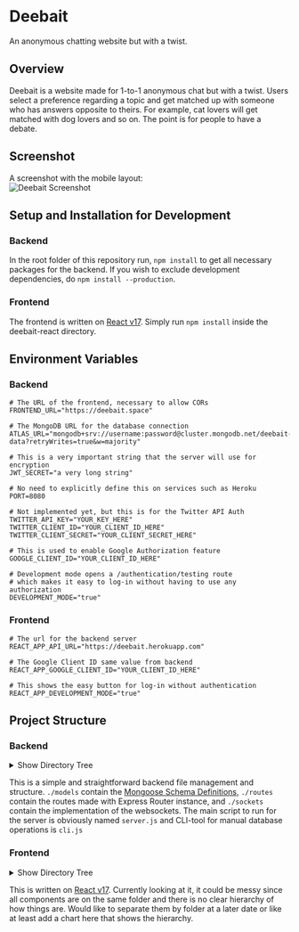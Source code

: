 # Deebait
An anonymous chatting website but with a twist.

## Overview
Deebait is a website made for 1-to-1 anonymous chat but with a twist. Users select a preference regarding a topic and get matched up with someone who has answers opposite to theirs. For example, cat lovers will get matched with dog lovers and so on. The point is for people to have a debate.

## Screenshot
A screenshot with the mobile layout: <br />
![Deebait Screenshot](screenshot.png)

## Setup and Installation for Development
### Backend
In the root folder of this repository run, `npm install` to get all necessary packages for the backend. If you wish to exclude development dependencies, do `npm install --production`.

### Frontend
The frontend is written on [React v17](https://reactjs.org/blog/2020/10/20/react-v17.html). Simply run `npm install` inside the deebait-react directory.

## Environment Variables
### Backend
```
# The URL of the frontend, necessary to allow CORs
FRONTEND_URL="https://deebait.space"

# The MongoDB URL for the database connection
ATLAS_URL="mongodb+srv://username:password@cluster.mongodb.net/deebait-data?retryWrites=true&w=majority"

# This is a very important string that the server will use for encryption
JWT_SECRET="a very long string"

# No need to explicitly define this on services such as Heroku
PORT=8080

# Not implemented yet, but this is for the Twitter API Auth
TWITTER_API_KEY="YOUR_KEY_HERE"
TWITTER_CLIENT_ID="YOUR_CLIENT_ID_HERE"
TWITTER_CLIENT_SECRET="YOUR_CLIENT_SECRET_HERE"

# This is used to enable Google Authorization feature
GOOGLE_CLIENT_ID="YOUR_CLIENT_ID_HERE"

# Development mode opens a /authentication/testing route
# which makes it easy to log-in without having to use any authorization
DEVELOPMENT_MODE="true"
```

### Frontend
```
# The url for the backend server
REACT_APP_API_URL="https://deebait.herokuapp.com"

# The Google Client ID same value from backend
REACT_APP_GOOGLE_CLIENT_ID="YOUR_CLIENT_ID_HERE"

# This shows the easy button for log-in without authentication
REACT_APP_DEVELOPMENT_MODE="true"
```

## Project Structure
### Backend
<details><summary>Show Directory Tree</summary>

```
.
├── cli.js
├── helper.js
├── models
│   ├── thread.js
│   ├── topic.js
│   └── user.js
├── package.json
├── package-lock.json
├── README.md
├── routes
│   ├── authentication.js
│   ├── decode-token.js
│   └── user-controls.js
├── server.js
├── sockets
│   ├── chat.js
│   └── connection.js
└── TODO
```
</details>

This is a simple and straightforward backend file management and structure. `./models` contain the [Mongoose Schema Definitions](https://mongoosejs.com/docs/guide.html), `./routes` contain the routes made with Express Router instance, and `./sockets` contain the implementation of the 
websockets. The main script to run for the server is obviously named `server.js` and CLI-tool for
manual database operations is `cli.js`

### Frontend
<details><summary>Show Directory Tree</summary>

```
deebait-react
├── package.json
├── package-lock.json
├── public
│   ├── cookie-policy.html
│   ├── favicon.ico
│   ├── images
│   │   └── triple-dot.gif
│   ├── index.html
│   ├── logo192.png
│   ├── logo512.png
│   ├── manifest.json
│   ├── privacy-policy.html
│   ├── _redirects
│   ├── robots.txt
│   └── terms-of-service.html
├── README.md
└── src
    ├── App.css
    ├── App.js
    ├── App.test.js
    ├── components
    │   ├── AlignTextIcon.js
    │   ├── BrandBar.js
    │   ├── Dashboard.js
    │   ├── Debate.js
    │   ├── DebateMessage.js
    │   ├── DebateQuip.js
    │   ├── DesktopNavigation.js
    │   ├── EndButton.js
    │   ├── FAQ.js
    │   ├── Footer.js
    │   ├── History.js
    │   ├── HistoryView.js
    │   ├── Home.js
    │   ├── Landing.js
    │   ├── Loader.js
    │   ├── MobileNavigation.js
    │   ├── OpinionCard.js
    │   ├── Opinions.js
    │   ├── OpinionTable.js
    │   ├── PaperGridItem.js
    │   ├── SendButton.js
    │   ├── Settings.js
    │   └── TemporaryAlert.js
    ├── index.css
    ├── index.js
    ├── logo.svg
    ├── reportWebVitals.js
    ├── setupTests.js
    └── Theme.js
```
</details>

This is written on [React v17](https://reactjs.org/blog/2020/10/20/react-v17.html). Currently looking at it, it could be messy since all components are on the same folder and there is no clear hierarchy of how things are. Would like to separate them by folder at a later date or like at least add a chart here that shows the hierarchy.
